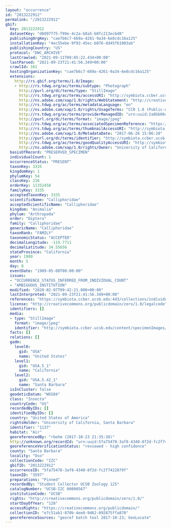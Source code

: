 ```yaml
---
layout: "occurrence"
id: "2013222912"
permalink: "/2013222912"
gbif:
  key: 2013222912
  datasetKey: "d6097f75-f99e-4c2a-b8a5-b0fc213ecbd0"
  publishingOrgKey: "cae7b6c7-669a-4261-9a34-6e8cdc16a125"
  installationKey: "4ec55ebe-9f92-45ec-b076-dd45f61003ab"
  publishingCountry: "US"
  protocol: "DWC_ARCHIVE"
  lastCrawled: "2021-09-11T09:05:22.434+00:00"
  lastParsed: "2021-09-23T21:41:56.349+00:00"
  crawlId: 161
  hostingOrganizationKey: "cae7b6c7-669a-4261-9a34-6e8cdc16a125"
  extensions:
    http://rs.gbif.org/terms/1.0/Image:
    - http://rs.tdwg.org/ac/terms/subtype: "Photograph"
      http://purl.org/dc/terms/type: "StillImage"
      http://rs.tdwg.org/ac/terms/accessURI: "http://symbiota.ccber.ucsb.edu/content/specimenImages/UCSB_IZC/UCSB-IZC00000/UCSB-IZC_00000567_1498514779_lg.jpg"
      http://ns.adobe.com/xap/1.0/rights/WebStatement: "http://creativecommons.org/publicdomain/zero/1.0/"
      http://rs.tdwg.org/ac/terms/metadataLanguage: "en"
      http://ns.adobe.com/xap/1.0/rights/UsageTerms: "CC0 1.0 (Public-domain)"
      http://rs.tdwg.org/ac/terms/providerManagedID: "urn:uuid:2a8bb06c-bf25-4d7a-8981-38b9bb75dbe2"
      http://purl.org/dc/terms/format: "image/jpeg"
      http://rs.tdwg.org/ac/terms/associatedSpecimenReference: "https://symbiota.ccber.ucsb.edu:443/collections/individual/index.php?occid=1137"
      http://rs.tdwg.org/ac/terms/thumbnailAccessURI: "http://symbiota.ccber.ucsb.edu/content/specimenImages/UCSB_IZC/UCSB-IZC00000/UCSB-IZC_00000567_1498514779_tn.jpg"
      http://ns.adobe.com/xap/1.0/MetadataDate: "2017-06-26 15:06:20"
      http://purl.org/dc/terms/identifier: "http://symbiota.ccber.ucsb.edu/content/specimenImages/UCSB_IZC/UCSB-IZC00000/UCSB-IZC_00000567_1498514779_lg.jpg"
      http://rs.tdwg.org/ac/terms/goodQualityAccessURI: "http://symbiota.ccber.ucsb.edu/content/specimenImages/UCSB_IZC/UCSB-IZC00000/UCSB-IZC_00000567_1498514779.jpg"
      http://ns.adobe.com/xap/1.0/rights/Owner: "University of California, Santa Barbara"
  basisOfRecord: "PRESERVED_SPECIMEN"
  individualCount: 1
  occurrenceStatus: "PRESENT"
  taxonKey: 3335
  kingdomKey: 1
  phylumKey: 54
  classKey: 216
  orderKey: 11352458
  familyKey: 3335
  acceptedTaxonKey: 3335
  scientificName: "Calliphoridae"
  acceptedScientificName: "Calliphoridae"
  kingdom: "Animalia"
  phylum: "Arthropoda"
  order: "Diptera"
  family: "Calliphoridae"
  genericName: "Calliphoridae"
  taxonRank: "FAMILY"
  taxonomicStatus: "ACCEPTED"
  decimalLongitude: -119.7711
  decimalLatitude: 34.55656
  stateProvince: "California"
  year: 1989
  month: 5
  day: 8
  eventDate: "1989-05-08T00:00:00"
  issues:
  - "OCCURRENCE_STATUS_INFERRED_FROM_INDIVIDUAL_COUNT"
  - "AMBIGUOUS_INSTITUTION"
  modified: "2020-02-07T09:42:21.000+00:00"
  lastInterpreted: "2021-09-23T21:41:56.349+00:00"
  references: "https://symbiota.ccber.ucsb.edu:443/collections/individual/index.php?occid=1137"
  license: "http://creativecommons.org/publicdomain/zero/1.0/legalcode"
  identifiers: []
  media:
  - type: "StillImage"
    format: "image/jpeg"
    identifier: "http://symbiota.ccber.ucsb.edu/content/specimenImages/UCSB_IZC/UCSB-IZC00000/UCSB-IZC_00000567_1498514779_lg.jpg"
  facts: []
  relations: []
  gadm:
    level0:
      gid: "USA"
      name: "United States"
    level1:
      gid: "USA.5_1"
      name: "California"
    level2:
      gid: "USA.5.42_1"
      name: "Santa Barbara"
  isInCluster: false
  geodeticDatum: "WGS84"
  class: "Insecta"
  countryCode: "US"
  recordedByIDs: []
  identifiedByIDs: []
  country: "United States of America"
  rightsHolder: "University of California, Santa Barbara"
  identifier: "1137"
  habitat: "Air"
  georeferencedBy: "rbehm (2017-10-23 21:35:38)"
  http://unknown.org/recordId: "urn:uuid:5fa75478-3af8-4340-8f2d-fc2f7422879f"
  georeferenceVerificationStatus: "reviewed - high confidence"
  county: "Santa Barbara"
  locality: "Oso"
  collectionCode: "IZC"
  gbifID: "2013222912"
  occurrenceID: "5fa75478-3af8-4340-8f2d-fc2f7422879f"
  taxonID: "3597"
  preparations: "Pinned"
  recordedBy: "Student Collector UCSB Zoology 125"
  catalogNumber: "UCSB-IZC 00000567"
  institutionCode: "UCSB"
  rights: "http://creativecommons.org/publicdomain/zero/1.0/"
  startDayOfYear: "128"
  accessRights: "https://creativecommons.org/publicdomain/"
  collectionID: "e7c51ab1-870b-4ee8-9d62-092875ffa870"
  georeferenceSources: "georef batch tool 2017-10-23; GeoLocate"
---
```

